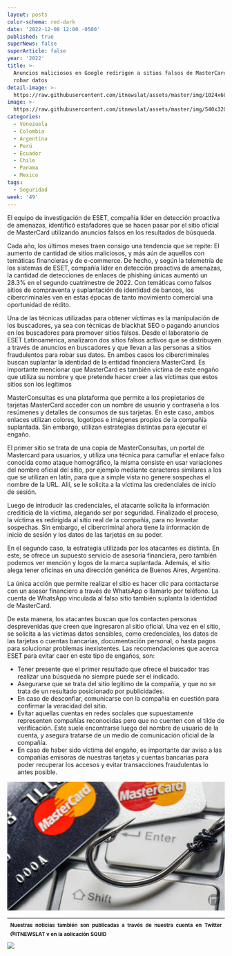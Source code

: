 ```yaml
---
layout: posts
color-schema: red-dark
date: '2022-12-08 12:00 -0500'
published: true
superNews: false
superArticle: false
year: '2022'
title: >-
  Anuncios maliciosos en Google redirigen a sitios falsos de MasterCard para
  robar datos
detail-image: >-
  https://raw.githubusercontent.com/itnewslat/assets/master/img/1024x680/seguridad-mastercard-g.jpg
image: >-
  https://raw.githubusercontent.com/itnewslat/assets/master/img/540x320/seguridad-mastercard-p.jpg
categories:
  - Venezuela
  - Colombia
  - Argentina
  - Perú
  - Ecuador
  - Chile
  - Panama
  - Mexico
tags:
  - Seguridad
week: '49'
---
```

El equipo de investigación de ESET, compañía líder en detección proactiva de amenazas, identificó estafadores que se hacen pasar por el sitio oficial de MasterCard utilizando anuncios falsos en los resultados de búsqueda.
 
Cada año, los últimos meses traen consigo una tendencia que se repite: El aumento de cantidad de sitios maliciosos, y más aún de aquellos con temáticas financieras y de e-commerce. De hecho, y según la telemetría de los sistemas de ESET, compañía líder en detección proactiva de amenazas, la cantidad de detecciones de enlaces de phishing únicas aumentó un 28.3% en el segundo cuatrimestre de 2022. Con temáticas como falsos sitios de compraventa y suplantación de identidad de bancos, los cibercriminales ven en estas épocas de tanto movimiento comercial una oportunidad de rédito.

Una de las técnicas utilizadas para obtener víctimas es la manipulación de los buscadores, ya sea con técnicas de blackhat SEO o pagando anuncios en los buscadores para promover sitios falsos. Desde el laboratorio de ESET Latinoamérica, analizaron dos sitios falsos activos que se distribuyen a través de anuncios en buscadores y que llevan a las personas a sitios fraudulentos para robar sus datos. En ambos casos los cibercriminales buscan suplantar la identidad de la entidad financiera MasterCard. Es importante mencionar que MasterCard es también víctima de este engaño que utiliza su nombre y que pretende hacer creer a las víctimas que estos sitios son los legítimos

MasterConsultas es una plataforma que permite a los propietarios de tarjetas MasterCard acceder con un nombre de usuario y contraseña a los resúmenes y detalles de consumos de sus tarjetas. En este caso, ambos enlaces utilizan colores, logotipos e imágenes propios de la compañía suplantada. Sin embargo, utilizan estrategias distintas para ejecutar el engaño.

El primer sitio se trata de una copia de MasterConsultas, un portal de Mastercard para usuarios, y utiliza una técnica para camuflar el enlace falso conocida como ataque homográfico, la misma consiste en usar variaciones del nombre oficial del sitio, por ejemplo mediante caracteres similares a los que se utilizan en latín, para que a simple vista no genere sospechas el nombre de la URL. Allí, se le solicita a la víctima las credenciales de inicio de sesión.

Luego de introducir las credenciales, el atacante solicita la información crediticia de la víctima, alegando ser por seguridad. Finalizado el proceso, la víctima es redirigida al sitio real de la compañía, para no levantar sospechas. Sin embargo, el cibercriminal ahora tiene la información de inicio de sesión y los datos de las tarjetas en su poder.

En el segundo caso, la estrategia utilizada por los atacantes es distinta. En este, se ofrece un supuesto servicio de asesoría financiera, pero también podemos ver mención y logos de la marca suplantada. Además, el sitio alega tener oficinas en una dirección genérica de Buenos Aires, Argentina.

La única acción que permite realizar el sitio es hacer clic para contactarse con un asesor financiero a través de WhatsApp o llamarlo por teléfono. La cuenta de WhatsApp vinculada al falso sitio también suplanta la identidad de MasterCard.

De esta manera,  los atacantes buscan que los contacten personas desprevenidas que creen que ingresaron al sitio oficial. Una vez en el sitio, se solicita a las víctimas datos sensibles, como credenciales, los datos de las tarjetas o cuentas bancarias, documentación personal, o hasta pagos para solucionar problemas inexistentes.
Las recomendaciones que acerca ESET para evitar caer en este tipo de engaños, son:

- Tener presente que el primer resultado que ofrece el buscador tras realizar una búsqueda no siempre puede ser el indicado.
- Asegurarse que se trata del sitio legítimo de la compañía, y que no se trata de un resultado posicionado por publicidades.
- En caso de desconfiar, comunicarse con la compañía en cuestión para confirmar la veracidad del sitio.
- Evitar aquellas cuentas en redes sociales que supuestamente representen compañías reconocidas pero que no cuenten con el tilde de verificación. Este suele encontrarse luego del nombre de usuario de la cuenta, y asegura tratarse de un medio de comunicación oficial de la compañía.
- En caso de haber sido víctima del engaño, es importante dar aviso a las compañías emisoras de nuestras tarjetas y cuentas bancarias para poder recuperar los accesos y evitar transacciones fraudulentas lo antes posible.

![](https://raw.githubusercontent.com/itnewslat/assets/master/img/540x320/seguridad-mastercard-p.jpg)

<table style="height: 42px;" width="569">
<tbody>
<tr>
<td style="text-align: justify;"><sub><strong>Nuestras noticias también son publicadas a través de nuestra cuenta en Twitter <a href="https://twitter.com/itnewslat?lang=es">@ITNEWSLAT</a> y en la aplicación <a href="https://squidapp.co/en/">SQUID</a></strong></sub></td>
</tr>
</tbody>
</table>

<img src="https://tracker.metricool.com/c3po.jpg?hash=56f88a41e39ab42c063cc51676587a04"/>